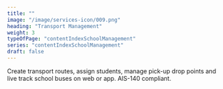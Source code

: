 ```yaml
---
title: "" 
image: "/image/services-icon/009.png"
heading: "Transport Management"
weight: 3
typeOfPage: "contentIndexSchoolManagement"
series: "contentIndexSchoolManagement"
draft: false
---
```


Create transport routes, assign students, manage pick-up drop points and live track school buses on web or app. AIS-140 compliant.   